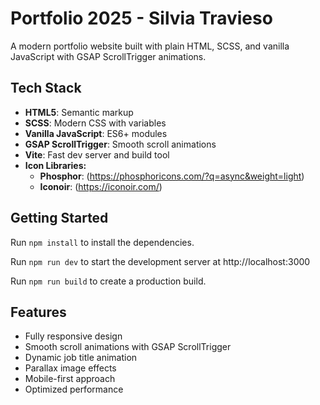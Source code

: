 
  # Portfolio 2025 - Silvia Travieso

A modern portfolio website built with plain HTML, SCSS, and vanilla JavaScript with GSAP ScrollTrigger animations.

## Tech Stack

- **HTML5**: Semantic markup
- **SCSS**: Modern CSS with variables
- **Vanilla JavaScript**: ES6+ modules
- **GSAP ScrollTrigger**: Smooth scroll animations
- **Vite**: Fast dev server and build tool
- **Icon Libraries:**
  - **Phosphor**: (https://phosphoricons.com/?q=async&weight=light)
  - **Iconoir**: (https://iconoir.com/)

## Getting Started

Run `npm install` to install the dependencies.

Run `npm run dev` to start the development server at http://localhost:3000

Run `npm run build` to create a production build.

## Features

- Fully responsive design
- Smooth scroll animations with GSAP ScrollTrigger
- Dynamic job title animation
- Parallax image effects
- Mobile-first approach
- Optimized performance

